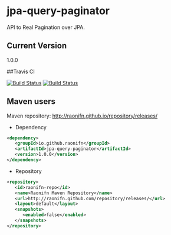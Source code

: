 jpa-query-paginator
==============

API to Real Pagination over JPA.

## Current Version
1.0.0


##Travis CI

[![Build Status](https://travis-ci.org/raonifn/jpa-query-paginator.png)](https://travis-ci.org/raonifn/jpa-query-paginator)
[![Build Status](https://api.shippable.com/projects/53e2708ba524c7b2006759fd/badge/master)](https://www.shippable.com/projects/53e2708ba524c7b2006759fd)

## Maven users
Maven repository: http://raonifn.github.io/repository/releases/

* Dependency
```xml
<dependency>
   <groupId>io.github.raonifn</groupId>
   <artifactId>jpa-query-paginator</artifactId>
   <version>1.0.0</version>
</dependency>
```

* Repository
```xml
<repository>
   <id>raonifn-repo</id>
   <name>Raonifn Maven Repository</name>
   <url>http://raonifn.github.com/repository/releases/</url>
   <layout>default</layout>
   <snapshots>
      <enabled>false</enabled>
   </snapshots>
</repository>
```
